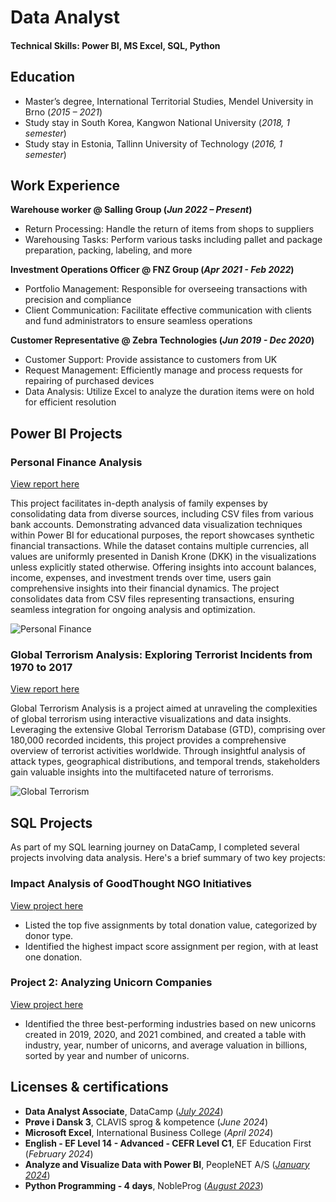# Data Analyst

#### Technical Skills: Power BI, MS Excel, SQL, Python

## Education
- Master’s degree, International Territorial Studies, Mendel University in Brno (_2015 – 2021_)
- Study stay in South Korea, Kangwon National University (_2018, 1 semester_)
- Study stay in Estonia, Tallinn University of Technology (_2016, 1 semester_)

## Work Experience
**Warehouse worker @ Salling Group (_Jun 2022 – Present_)**
- Return Processing: Handle the return of items from shops to suppliers
- Warehousing Tasks: Perform various tasks including pallet and package preparation, packing, labeling, and more

**Investment Operations Officer @ FNZ Group (_Apr 2021 - Feb 2022_)**
- Portfolio Management: Responsible for overseeing transactions with precision and compliance
- Client Communication: Facilitate effective communication with clients and fund administrators to ensure seamless operations

**Customer Representative @ Zebra Technologies (_Jun 2019 - Dec 2020_)**
- Customer Support: Provide assistance to customers from UK
- Request Management: Efficiently manage and process requests for repairing of purchased devices
- Data Analysis: Utilize Excel to analyze the duration items were on hold for efficient resolution

## Power BI Projects
### Personal Finance Analysis
[View report here](https://github.com/jdok8/powerbi-personal-finance)

This project facilitates in-depth analysis of family expenses by consolidating data from diverse sources, including CSV files from various bank accounts. Demonstrating advanced data visualization techniques within Power BI for educational purposes, the report showcases synthetic financial transactions. While the dataset contains multiple currencies, all values are uniformly presented in Danish Krone (DKK) in the visualizations unless explicitly stated otherwise. Offering insights into account balances, income, expenses, and investment trends over time, users gain comprehensive insights into their financial dynamics. The project consolidates data from CSV files representing transactions, ensuring seamless integration for ongoing analysis and optimization.


![Personal Finance](/assets/img/expenditures_teaser.gif)

### Global Terrorism Analysis: Exploring Terrorist Incidents from 1970 to 2017
[View report here](https://github.com/jdok8/powerbi-global-terrorism)

Global Terrorism Analysis is a project aimed at unraveling the complexities of global terrorism using interactive visualizations and data insights. Leveraging the extensive Global Terrorism Database (GTD), comprising over 180,000 recorded incidents, this project provides a comprehensive overview of terrorist activities worldwide. Through insightful analysis of attack types, geographical distributions, and temporal trends, stakeholders gain valuable insights into the multifaceted nature of terrorisms. 

![Global Terrorism](/assets/img/terrorism_teaser.gif)

## SQL Projects

As part of my SQL learning journey on DataCamp, I completed several projects involving data analysis. Here's a brief summary of two key projects:

### Impact Analysis of GoodThought NGO Initiatives
[View project here](https://www.datacamp.com/datalab/w/6c2fd423-7bee-4938-810f-adea31fc61cf/edit)

- Listed the top five assignments by total donation value, categorized by donor type.
- Identified the highest impact score assignment per region, with at least one donation.

### Project 2: Analyzing Unicorn Companies
[View project here](https://www.datacamp.com/datalab/w/d9535baa-6fb9-4cde-9df6-327f271a8e22/edit)

- Identified the three best-performing industries based on new unicorns created in 2019, 2020, and 2021 combined, and created a table with industry, year, number of unicorns, and average valuation in billions, sorted by year and number of unicorns.

## Licenses & certifications
- **Data Analyst Associate**, DataCamp (_[July 2024](https://www.datacamp.com/certificate/DAA0013472774415)_)
- **Prøve i Dansk 3**, CLAVIS sprog & kompetence (_June 2024_)
- **Microsoft Excel**, International Business College (_April 2024_)
- **English - EF Level 14 - Advanced - CEFR Level C1**, EF Education First (_February 2024_)
- **Analyze and Visualize Data with Power BI**, PeopleNET A/S (_[January 2024](https://peoplenet.dk/certificate-badge?certID=502cd991-68dd-442e-8abe-586a8dad36a4)_)
- **Python Programming - 4 days**, NobleProg (_[August 2023](https://cert.nobleprog.com/certificate/729015/8fef0)_)
